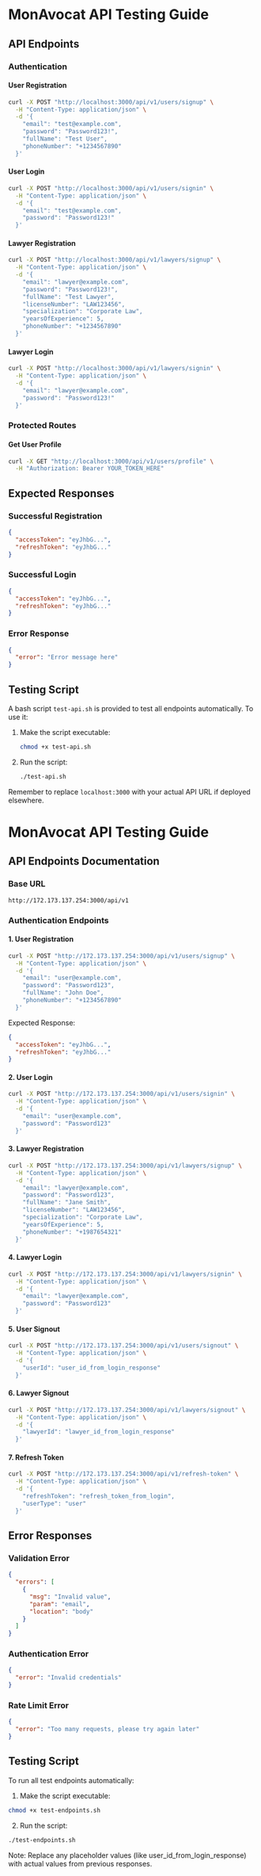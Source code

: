 # MonAvocat API Testing Guide

## API Endpoints

### Authentication

#### User Registration
```bash
curl -X POST "http://localhost:3000/api/v1/users/signup" \
  -H "Content-Type: application/json" \
  -d '{
    "email": "test@example.com",
    "password": "Password123!",
    "fullName": "Test User",
    "phoneNumber": "+1234567890"
  }'
```

#### User Login
```bash
curl -X POST "http://localhost:3000/api/v1/users/signin" \
  -H "Content-Type: application/json" \
  -d '{
    "email": "test@example.com",
    "password": "Password123!"
  }'
```

#### Lawyer Registration
```bash
curl -X POST "http://localhost:3000/api/v1/lawyers/signup" \
  -H "Content-Type: application/json" \
  -d '{
    "email": "lawyer@example.com",
    "password": "Password123!",
    "fullName": "Test Lawyer",
    "licenseNumber": "LAW123456",
    "specialization": "Corporate Law",
    "yearsOfExperience": 5,
    "phoneNumber": "+1234567890"
  }'
```

#### Lawyer Login
```bash
curl -X POST "http://localhost:3000/api/v1/lawyers/signin" \
  -H "Content-Type: application/json" \
  -d '{
    "email": "lawyer@example.com",
    "password": "Password123!"
  }'
```

### Protected Routes

#### Get User Profile
```bash
curl -X GET "http://localhost:3000/api/v1/users/profile" \
  -H "Authorization: Bearer YOUR_TOKEN_HERE"
```

## Expected Responses

### Successful Registration
```json
{
  "accessToken": "eyJhbG...",
  "refreshToken": "eyJhbG..."
}
```

### Successful Login
```json
{
  "accessToken": "eyJhbG...",
  "refreshToken": "eyJhbG..."
}
```

### Error Response
```json
{
  "error": "Error message here"
}
```

## Testing Script

A bash script `test-api.sh` is provided to test all endpoints automatically. To use it:

1. Make the script executable:
   ```bash
   chmod +x test-api.sh
   ```

2. Run the script:
   ```bash
   ./test-api.sh
   ```

Remember to replace `localhost:3000` with your actual API URL if deployed elsewhere.


# MonAvocat API Testing Guide

## API Endpoints Documentation

### Base URL
```
http://172.173.137.254:3000/api/v1
```

### Authentication Endpoints

#### 1. User Registration
```bash
curl -X POST "http://172.173.137.254:3000/api/v1/users/signup" \
  -H "Content-Type: application/json" \
  -d '{
    "email": "user@example.com",
    "password": "Password123",
    "fullName": "John Doe",
    "phoneNumber": "+1234567890"
  }'
```

Expected Response:
```json
{
  "accessToken": "eyJhbG...",
  "refreshToken": "eyJhbG..."
}
```

#### 2. User Login
```bash
curl -X POST "http://172.173.137.254:3000/api/v1/users/signin" \
  -H "Content-Type: application/json" \
  -d '{
    "email": "user@example.com",
    "password": "Password123"
  }'
```

#### 3. Lawyer Registration
```bash
curl -X POST "http://172.173.137.254:3000/api/v1/lawyers/signup" \
  -H "Content-Type: application/json" \
  -d '{
    "email": "lawyer@example.com",
    "password": "Password123",
    "fullName": "Jane Smith",
    "licenseNumber": "LAW123456",
    "specialization": "Corporate Law",
    "yearsOfExperience": 5,
    "phoneNumber": "+1987654321"
  }'
```

#### 4. Lawyer Login
```bash
curl -X POST "http://172.173.137.254:3000/api/v1/lawyers/signin" \
  -H "Content-Type: application/json" \
  -d '{
    "email": "lawyer@example.com",
    "password": "Password123"
  }'
```

#### 5. User Signout
```bash
curl -X POST "http://172.173.137.254:3000/api/v1/users/signout" \
  -H "Content-Type: application/json" \
  -d '{
    "userId": "user_id_from_login_response"
  }'
```

#### 6. Lawyer Signout
```bash
curl -X POST "http://172.173.137.254:3000/api/v1/lawyers/signout" \
  -H "Content-Type: application/json" \
  -d '{
    "lawyerId": "lawyer_id_from_login_response"
  }'
```

#### 7. Refresh Token
```bash
curl -X POST "http://172.173.137.254:3000/api/v1/refresh-token" \
  -H "Content-Type: application/json" \
  -d '{
    "refreshToken": "refresh_token_from_login",
    "userType": "user"
  }'
```

## Error Responses

### Validation Error
```json
{
  "errors": [
    {
      "msg": "Invalid value",
      "param": "email",
      "location": "body"
    }
  ]
}
```

### Authentication Error
```json
{
  "error": "Invalid credentials"
}
```

### Rate Limit Error
```json
{
  "error": "Too many requests, please try again later"
}
```

## Testing Script

To run all test endpoints automatically:

1. Make the script executable:
```bash
chmod +x test-endpoints.sh
```

2. Run the script:
```bash
./test-endpoints.sh
```

Note: Replace any placeholder values (like user_id_from_login_response) with actual values from previous responses.
